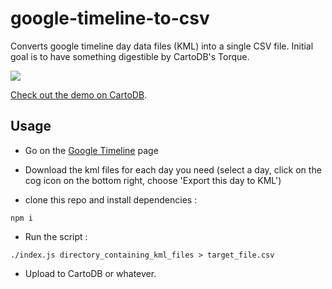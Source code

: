 # google-timeline-to-csv
Converts google timeline day data files (KML) into a single CSV file.
Initial goal is to have something digestible by CartoDB's Torque.

[![](https://raw.githubusercontent.com/nerik/google-timeline-to-csv/master/test/screenshot.png)](https://nerik.cartodb.com/viz/ef3108ae-984e-11e5-8415-0ecd1babdde5/public_map)

[Check out the demo on CartoDB](https://nerik.cartodb.com/viz/ef3108ae-984e-11e5-8415-0ecd1babdde5/public_map).

## Usage

- Go on the [Google Timeline](https://www.google.com/maps/timeline) page

- Download the kml files for each day you need (select a day, click on the cog icon on the bottom right, choose 'Export this day to KML')

- clone this repo and install dependencies :
```
npm i
```

- Run the script :
```
./index.js directory_containing_kml_files > target_file.csv
```

- Upload to CartoDB or whatever.
